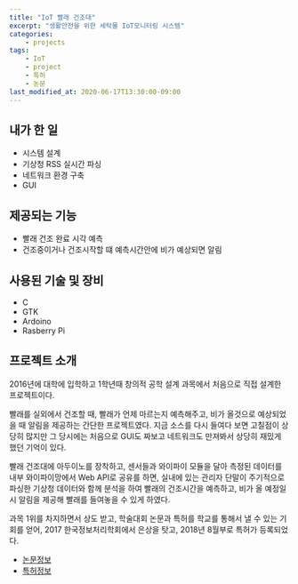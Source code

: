 ```yaml
---
title: "IoT 빨래 건조대"
excerpt: "생활안전을 위한 세탁물 IoT모니터링 시스템"
categories:
    - projects
tags:
    - IoT
    - project
    - 특허
    - 논문
last_modified_at: 2020-06-17T13:30:00-09:00
---
```

## 내가 한 일
- 시스템 설계
- 기상청 RSS 실시간 파싱
- 네트워크 환경 구축
- GUI

## 제공되는 기능
- 빨래 건조 완료 시각 예측
- 건조중이거나 건조시작할 떄 예측시간안에 비가 예상되면 알림

## 사용된 기술 및 장비
- C
- GTK
- Ardoino
- Rasberry Pi

## 프로젝트 소개
 2016년에 대학에 입학하고 1학년때 창의적 공학 설계 과목에서 처음으로 직접 설계한 프로젝트이다.  
 
빨래를 실외에서 건조할 때, 빨래가 언제 마르는지 예측해주고, 비가 올것으로 예상되었을 때 알림을 제공하는 간단한 프로젝트였다.
지금 소스를 다시 들여다 보면 고칠점이 상당히 많지만 그 당시에는 처음으로 GUI도 짜보고 네트워크도 만져봐서 상당히 재밌게 했던 기억이 있다.  

빨래 건조대에 아두이노를 장착하고, 센서들과 와이파이 모듈을 달아 측정된 데이터를 내부 와이파이망에서 
Web API로 공유를 하면, 실내에 있는 관리자 단말이 주기적으로 파싱한 기상청 데이터와 함께 분석을 하여 
빨래의 건조시간을 예측하고, 비가 올 예정일시 알림을 제공해 빨래를 들여놓을 수 있게 하였다.

과목 1위를 차지하면서 상도 받고, 학술대회 논문과 특허를 학교를 통해서 낼 수 있는 기회를 얻어,
2017 한국정보처리학회에서 은상을 탓고,  2018년 8월부로 특허가 등록되었다.
 
- [논문정보](https://www.koreascience.or.kr/article/CFKO201725864428249.page)  
- [특허정보](http://www.ndsl.kr/ndsl/search/detail/patent/patentSearchResultDetail.do?cn=KOR1020170049076)